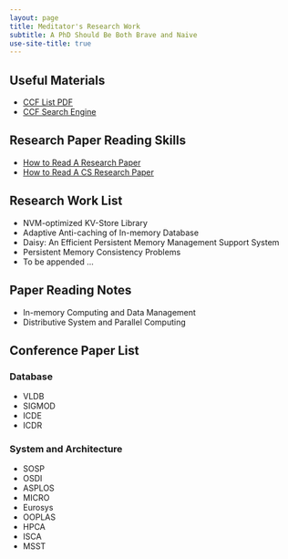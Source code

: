 ```yaml
---
layout: page
title: Meditator's Research Work
subtitle: A PhD Should Be Both Brave and Naive
use-site-title: true
---
```


## Useful Materials
- [CCF List PDF](ccf-2015.pdf)
- [CCF Search Engine](to-be-added)

## Research Paper Reading Skills
- [How to Read A Research Paper ](paper-reading-v2.pdf)
- [How to Read A CS Research Paper](cs-reading-paper.pdf)

## Research Work List
- NVM-optimized KV-Store Library
- Adaptive Anti-caching of In-memory Database
- Daisy: An Efficient Persistent Memory Management Support System
- Persistent Memory Consistency Problems
- To be appended ...

## Paper Reading Notes
- In-memory Computing and Data Management
- Distributive System and Parallel Computing

## Conference Paper List

### Database
- VLDB
- SIGMOD
- ICDE
- ICDR

### System and Architecture
- SOSP
- OSDI
- ASPLOS
- MICRO
- Eurosys
- OOPLAS
- HPCA
- ISCA
- MSST

